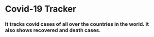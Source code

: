 # Covid-19 Tracker

### It tracks covid cases of all over the countries in the world. It also shows recovered and death cases.

